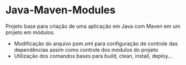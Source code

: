 # Java-Maven-Modules
Projeto base para criação de uma aplicação em Java com Maven em um projeto em módulos.
* Modificação do arquivo pom.xml para configuração de controle das dependências assim como controle dos módulos do projeto
* Utilização dos comandos bases para build, clean, install, deploy...
